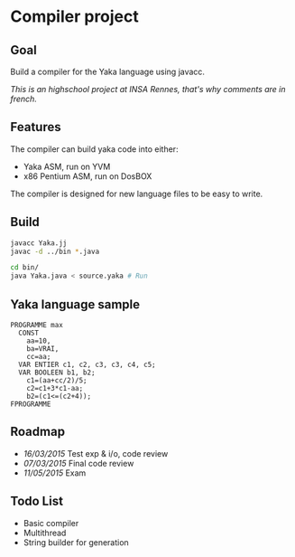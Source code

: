 Compiler project
================

Goal
----

Build a compiler for the Yaka language using javacc.

*This is an highschool project at INSA Rennes, that's why comments are in french.*

Features
--------

The compiler can build yaka code into either:

* Yaka ASM, run on YVM
* x86 Pentium ASM, run on DosBOX

The compiler is designed for new language files to be easy to write.

Build
-----

```BASH
javacc Yaka.jj
javac -d ../bin *.java

cd bin/
java Yaka.java < source.yaka # Run
```

Yaka language sample
--------------------

```YAKA
PROGRAMME max
  CONST
    aa=10,
    ba=VRAI,
    cc=aa;
  VAR ENTIER c1, c2, c3, c3, c4, c5;
  VAR BOOLEEN b1, b2;
    c1=(aa+cc/2)/5;
    c2=c1+3*c1-aa;
    b2=(c1<=(c2+4));
FPROGRAMME
```

Roadmap
-------

* _16/03/2015_ Test exp & i/o, code review
* _07/03/2015_ Final code review
* _11/05/2015_ Exam

Todo List
---------

* Basic compiler
* Multithread
* String builder for generation
